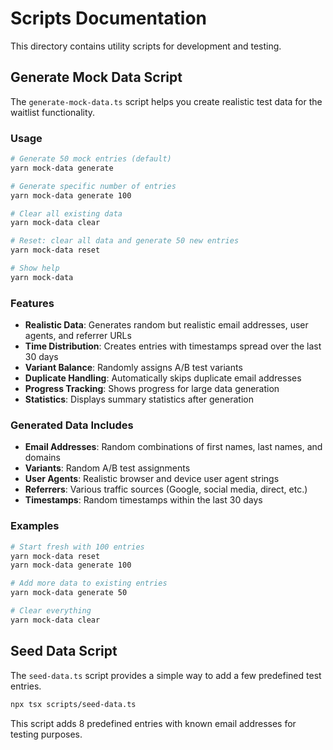 # Scripts Documentation

This directory contains utility scripts for development and testing.

## Generate Mock Data Script

The `generate-mock-data.ts` script helps you create realistic test data for the waitlist functionality.

### Usage

```bash
# Generate 50 mock entries (default)
yarn mock-data generate

# Generate specific number of entries
yarn mock-data generate 100

# Clear all existing data
yarn mock-data clear

# Reset: clear all data and generate 50 new entries
yarn mock-data reset

# Show help
yarn mock-data
```

### Features

- **Realistic Data**: Generates random but realistic email addresses, user agents, and referrer URLs
- **Time Distribution**: Creates entries with timestamps spread over the last 30 days
- **Variant Balance**: Randomly assigns A/B test variants
- **Duplicate Handling**: Automatically skips duplicate email addresses
- **Progress Tracking**: Shows progress for large data generation
- **Statistics**: Displays summary statistics after generation

### Generated Data Includes

- **Email Addresses**: Random combinations of first names, last names, and domains
- **Variants**: Random A/B test assignments
- **User Agents**: Realistic browser and device user agent strings
- **Referrers**: Various traffic sources (Google, social media, direct, etc.)
- **Timestamps**: Random timestamps within the last 30 days

### Examples

```bash
# Start fresh with 100 entries
yarn mock-data reset
yarn mock-data generate 100

# Add more data to existing entries
yarn mock-data generate 50

# Clear everything
yarn mock-data clear
```

## Seed Data Script

The `seed-data.ts` script provides a simple way to add a few predefined test entries.

```bash
npx tsx scripts/seed-data.ts
```

This script adds 8 predefined entries with known email addresses for testing purposes.